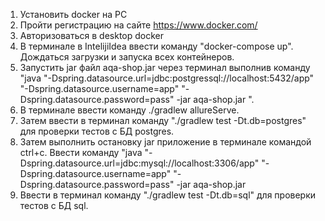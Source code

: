 1. Установить docker на PC
2. Пройти регистрацию на сайте https://www.docker.com/
3. Авторизоваться в desktop docker 
4. В терминале в IntelijiIdea ввести команду "docker-compose up". Дождаться загрузки и запуска всех контейнеров. 
5. Запустить jar файл aqa-shop.jar через терминал выполнив команду "java "-Dspring.datasource.url=jdbc:postgressql://localhost:5432/app" "-Dspring.datasource.username=app" "-Dspring.datasource.password=pass" -jar aqa-shop.jar
   ". 
6. В терминале ввести команду ./gradlew allureServe. 
7. Затем ввести в терминал команду "./gradlew test -Dt.db=postgres" для проверки тестов с БД postgres.
7. Затем выполнить остановку jar приложение в терминале командой  ctrl+c. Ввести команду "java "-Dspring.datasource.url=jdbc:mysql://localhost:3306/app" "-Dspring.datasource.username=app" "-Dspring.datasource.password=pass" -jar aqa-shop.jar
8. Ввести в терминал команду "./gradlew test -Dt.db=sql" для проверки тестов с БД sql.

